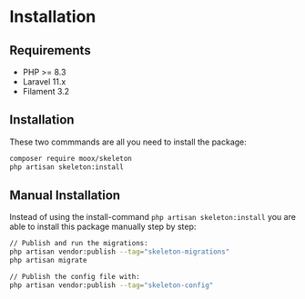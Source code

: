 # Installation

## Requirements

-   PHP >= 8.3
-   Laravel 11.x
-   Filament 3.2

## Installation

These two commmands are all you need to install the package:

```bash
composer require moox/skeleton
php artisan skeleton:install
```

## Manual Installation

Instead of using the install-command `php artisan skeleton:install` you are able to install this package manually step by step:

```bash
// Publish and run the migrations:
php artisan vendor:publish --tag="skeleton-migrations"
php artisan migrate

// Publish the config file with:
php artisan vendor:publish --tag="skeleton-config"
```
